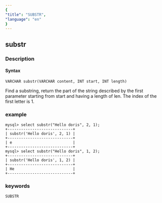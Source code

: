 ```yaml
---
{
"title": "SUBSTR",
"language": "en"
}
---
```


## substr
### Description
#### Syntax

`VARCHAR substr(VARCHAR content, INT start, INT length)`

Find a substring, return the part of the string described by the first parameter starting from start and having a length of len. The index of the first letter is 1.

### example

```
mysql> select substr("Hello doris", 2, 1);
+-----------------------------+
| substr('Hello doris', 2, 1) |
+-----------------------------+
| e                           |
+-----------------------------+
mysql> select substr("Hello doris", 1, 2);
+-----------------------------+
| substr('Hello doris', 1, 2) |
+-----------------------------+
| He                          |
+-----------------------------+
```
### keywords
    SUBSTR
